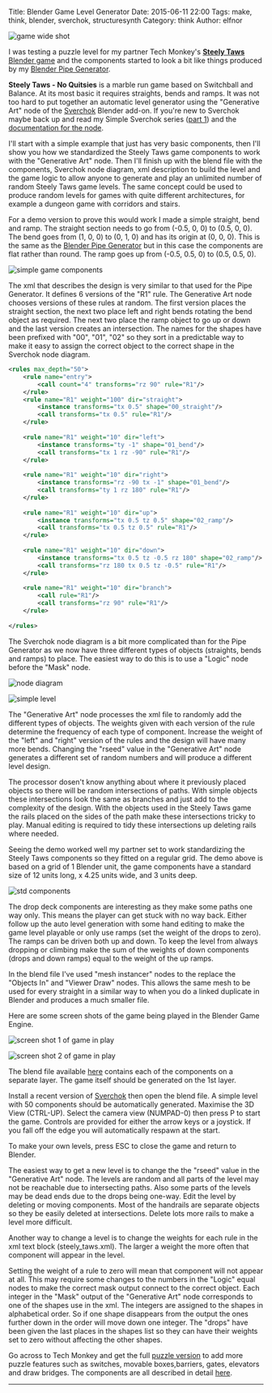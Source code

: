 Title: Blender Game Level Generator
Date: 2015-06-11 22:00
Tags: make, think, blender, sverchok, structuresynth
Category: think
Author: elfnor

![game wide shot](./images/level_gen_STD_ramps_render_017.png)

I was testing a puzzle level for my partner Tech Monkey's [__Steely Taws__ Blender game](http://www.techmonkeybusiness.com/steely-taws-puzzle-game-v1.html) and the components started to look a bit like things produced by my [Blender Pipe Generator]({filename}blender_pipe_generator.md). 

__Steely Taws - No Quitsies__ is a marble run game based on Switchball and Balance. At its most basic it requires straights, bends and ramps. It was not too hard to put together an automatic level generator using the "Generative Art" node of the [Sverchok](https://github.com/nortikin/sverchok) Blender add-on. If you're new to Sverchok maybe back up and read my Simple Sverchok series ([part 1]({filename}simple_sverchok_01.md)) and the [documentation for the node](https://github.com/nortikin/sverchok/blob/master/docs/nodes/generator/generative_art.rst).

I'll start with a simple example that just has very basic components, then I'll show you how we standardized the Steely Taws game components to work with the "Generative Art" node. Then I'll finish up with the blend file with the components, Sverchok node diagram, xml description to build the level and the game logic to allow anyone to generate and play an unlimited number of random Steely Taws game levels. The same concept could be used to produce random levels for games with quite different architectures, for example a dungeon game with corridors and stairs.

For a demo version to prove this would work I made a simple straight, bend and ramp. The straight section needs to go from (-0.5, 0, 0) to (0.5, 0, 0). The bend goes from (1, 0, 0) to (0, 1, 0) and has its origin at (0, 0, 0). This is the same as the [Blender Pipe Generator]({filename}blender_pipe_generator.md) but in this case the components are flat rather than round. The ramp goes up from (-0.5, 0.5, 0) to (0.5, 0.5, 0).

![simple game components](./images/simple_components.png)

The xml that describes the design is very similar to that used for the Pipe Generator. It defines 6 versions of the "R1" rule. The Generative Art node chooses versions of these rules at random. The first version places the straight section, the next two place left and right bends rotating the bend object as required. The next two place the ramp object to go up or down and the last version creates an intersection. The names for the shapes have been prefixed with "00", "01", "02" so they  sort in a predictable way to make it easy to assign the correct object to the correct shape in the Sverchok node diagram. 

```xml
<rules max_depth="50">
    <rule name="entry">
        <call count="4" transforms="rz 90" rule="R1"/>
    </rule>
    <rule name="R1" weight="100" dir="straight">
        <instance transforms="tx 0.5" shape="00_straight"/>
        <call transforms="tx 0.5" rule="R1"/>
    </rule>
    
    <rule name="R1" weight="10" dir="left">
        <instance transforms="ty -1" shape="01_bend"/>
        <call transforms="tx 1 rz -90" rule="R1"/>
    </rule>
    
    <rule name="R1" weight="10" dir="right">
        <instance transforms="rz -90 tx -1" shape="01_bend"/>
        <call transforms="ty 1 rz 180" rule="R1"/>
    </rule>
    
    <rule name="R1" weight="10" dir="up">
        <instance transforms="tx 0.5 tz 0.5" shape="02_ramp"/>
        <call transforms="tx 0.5 tz 0.5" rule="R1"/>
    </rule>
    
    <rule name="R1" weight="10" dir="down">
        <instance transforms="tx 0.5 tz -0.5 rz 180" shape="02_ramp"/>
        <call transforms="rz 180 tx 0.5 tz -0.5" rule="R1"/>
    </rule>
    
    <rule name="R1" weight="10" dir="branch">
        <call rule="R1"/>
        <call transforms="rz 90" rule="R1"/>
    </rule>
            
</rules>

```

The Sverchok node diagram is a bit more complicated than for the Pipe Generator as we now have three different types of objects (straights, bends and ramps) to place. The easiest way to do this is to use a "Logic" node before the "Mask" node.

![node diagram](./images/level_gen_demo_nodes.png)

![simple level](./images/level_gen_demo.blend1.png)

The "Generative Art" node processes the xml file to randomly add the different types of objects. The weights given with each version of the rule determine the frequency of each type of component. Increase the weight of the "left" and "right" version of the rules and the design will have many more bends. Changing the "rseed" value in the "Generative Art" node generates a different set of random numbers and will produce a different level design.

The processor dosen't know anything about where it previously placed objects so there will be random intersections of paths. With simple objects these intersections look the same as branches and just add to the complexity of the design.  With the objects used in the Steely Taws game the rails placed on the sides of the path make these intersections tricky to play. Manual editing is required to tidy these intersections up deleting rails where needed. 

Seeing the demo worked well my partner set to work standardizing the Steely Taws components so they fitted on a regular grid. The demo above is based on a grid of 1 Blender unit, the game components have a standard size of 12 units long, x 4.25 units wide, and 3 units deep.

![std components](./images/STD_Components-sml.png)

The drop deck components are interesting as they make some paths one way only. This means the player can get stuck with no way back. Either follow up the auto level generation with some hand editing to make the game level playable or only use ramps (set the weight of the drops to zero). The ramps can be driven both up and down. To keep the level from always dropping or climbing make the sum of the weights of down components (drops and down ramps) equal to the weight of the up ramps.

In the blend file I've used "mesh instancer" nodes to the replace the "Objects In" and "Viewer Draw" nodes. This allows the same mesh to be used for every straight in a similar way to when you do  a linked duplicate in Blender and produces a much smaller file.

Here are some screen shots of the game being played in the Blender Game Engine.

![screen shot 1 of game in play](./images/steely_taws_screenshot_1.png)

![screen shot 2 of game in play](./images/steely_taws_screenshot_2.png)

The blend file available [here](/downloads/steely_taws_level_gen.blend) contains each of the components on a separate layer. The game itself should be generated on the 1st layer.

Install a recent version of [Sverchok](https://github.com/nortikin/sverchok) then open the blend file. A simple level with 50 components should be automatically generated. Maximise the 3D View (CTRL-UP). Select the  camera view (NUMPAD-0) then press P to start the game. Controls are provided for either the arrow keys or a joystick. If you fall off the edge you will automatically respawn at the start.

To make your own levels, press ESC to close the game and return to Blender. 

The easiest way to get a new level is to change the the "rseed" value in the "Generative Art" node. The levels are random and all parts of the level may not be reachable due to intersecting paths. Also some parts of the levels may be dead ends due to the drops being one-way. Edit the level by deleting or moving components. Most of the handrails are separate objects so they be easily deleted at intersections. Delete lots more rails to make a level more difficult.

Another way to change a level is to change the weights for each rule in the xml text block (steely_taws.xml). The larger a weight the more often that component will appear in the level. 

Setting the weight of a rule to zero will mean that component will not appear at all. This may require some changes to the numbers in the "Logic" equal nodes to make the correct mask output connect to the correct object. Each integer in the "Mask" output of the "Generative Art" node corresponds to one of the shapes use in the xml. The integers are assigned to the shapes in alphabetical order. So if one shape disappears from the output the ones further down in the order will move down one integer. The "drops" have been given the last places in the shapes list so they can have their weights set to zero without affecting the other shapes. 

Go across to Tech Monkey and get the full [puzzle version](http://www.techmonkeybusiness.com/steely-taws-puzzle-game-v1.html) to add more puzzle features such as switches, movable boxes,barriers, gates, elevators and draw bridges. The components are all described in detail [here](http://www.techmonkeybusiness.com/steely-taws-components.html).

----------------------------------------------------------------------






